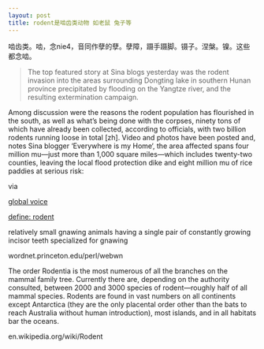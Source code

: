 ```yaml
---
layout: post
title: rodent是啮齿类动物 如老鼠 兔子等
---
```


啮齿类。啮，念nie4，音同作孽的孽。孽障，蹑手蹑脚。镊子。涅槃。镍。这些都念啮。

>The top featured story at Sina blogs yesterday was the rodent invasion into the areas surrounding Dongting lake in southern Hunan province precipitated by flooding on the Yangtze river, and the resulting extermination campaign.

  

  

Among discussion were the reasons the rodent population has flourished in the south, as well as what’s being done with the corpses, ninety tons of which have already been collected, according to officials, with two billion rodents running loose in total [zh]. Video and photos have been posted and, notes Sina blogger ‘Everywhere is my Home‘, the area affected spans four million mu—just more than 1,000 square miles—which includes twenty-two counties, leaving the local flood protection dike and eight million mu of rice paddies at serious risk:

  via 

[global voice](http://www.globalvoicesonline.org/2007/07/16/china-rodent-population-problem/)

[define: rodent](http://www.google.com/search?q=define%3Arodent)

relatively small gnawing animals having a single pair of constantly growing incisor teeth specialized for gnawing

wordnet.princeton.edu/perl/webwn

The order Rodentia is the most numerous of all the branches on the mammal family tree. Currently there are, depending on the authority consulted, between 2000 and 3000 species of rodent—roughly half of all mammal species. Rodents are found in vast numbers on all continents except Antarctica (they are the only placental order other than the bats to reach Australia without human introduction), most islands, and in all habitats bar the oceans.

en.wikipedia.org/wiki/Rodent
